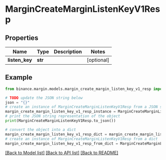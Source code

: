 # MarginCreateMarginListenKeyV1Resp


## Properties

Name | Type | Description | Notes
------------ | ------------- | ------------- | -------------
**listen_key** | **str** |  | [optional] 

## Example

```python
from binance.margin.models.margin_create_margin_listen_key_v1_resp import MarginCreateMarginListenKeyV1Resp

# TODO update the JSON string below
json = "{}"
# create an instance of MarginCreateMarginListenKeyV1Resp from a JSON string
margin_create_margin_listen_key_v1_resp_instance = MarginCreateMarginListenKeyV1Resp.from_json(json)
# print the JSON string representation of the object
print(MarginCreateMarginListenKeyV1Resp.to_json())

# convert the object into a dict
margin_create_margin_listen_key_v1_resp_dict = margin_create_margin_listen_key_v1_resp_instance.to_dict()
# create an instance of MarginCreateMarginListenKeyV1Resp from a dict
margin_create_margin_listen_key_v1_resp_from_dict = MarginCreateMarginListenKeyV1Resp.from_dict(margin_create_margin_listen_key_v1_resp_dict)
```
[[Back to Model list]](../README.md#documentation-for-models) [[Back to API list]](../README.md#documentation-for-api-endpoints) [[Back to README]](../README.md)


